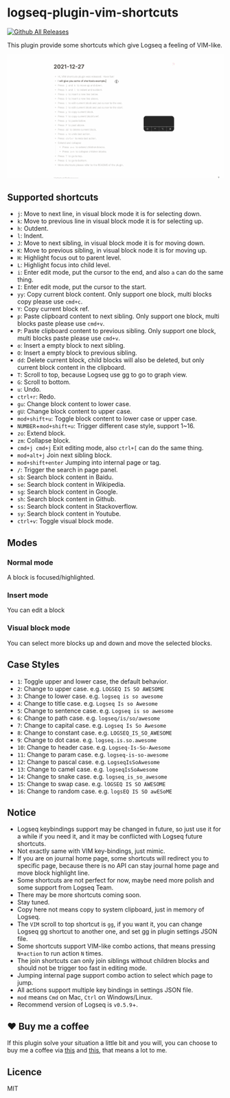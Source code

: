 # logseq-plugin-vim-shortcuts
[![Github All Releases](https://img.shields.io/github/downloads/vipzhicheng/logseq-plugin-vim-shortcuts/total.svg)](https://github.com/vipzhicheng/logseq-plugin-vim-shortcuts/releases)

This plugin provide some shortcuts which give Logseq a feeling of VIM-like.

![screencast](screencast.gif)

## Supported shortcuts

- `j`: Move to next line, in visual block mode it is for selecting down.
- `k`: Move to previous line in visual block mode it is for selecting up.
- `h`: Outdent.
- `l`: Indent.
- `J`: Move to next sibling, in visual block mode it is for moving down.
- `K`: Move to previous sibling, in visual block node it is for moving up.
- `H`: Highlight focus out to parent level.
- `L`: Highlight focus into child level.
- `i`: Enter edit mode, put the cursor to the end, and also `a` can do the same thing.
- `I`: Enter edit mode, put the cursor to the start.
- `yy`: Copy current block content. Only support one block, multi blocks copy please use `cmd+c`.
- `Y`: Copy current block ref.
- `p`: Paste clipboard content to next sibling. Only support one block, multi blocks paste please use `cmd+v`.
- `P`: Paste clipboard content to previous sibling. Only support one block, multi blocks paste please use `cmd+v`.
- `o`: Insert a empty block to next sibling.
- `O`: Insert a empty block to previous sibling.
- `dd`: Delete current block, child blocks will also be deleted, but only current block content in the clipboard.
- `T`: Scroll to top, because Logseq use gg to go to graph view.
- `G`: Scroll to bottom.
- `u`: Undo.
- `ctrl+r`: Redo.
- `gu`: Change block content to lower case.
- `gU`: Change block content to upper case.
- `mod+shift+u`: Toggle block content to lower case or upper case.
- `NUMBER`+`mod+shift+u`: Trigger different case style, support 1~16.
- `zo`: Extend block.
- `zm`: Collapse block.
- `cmd+j cmd+j` Exit editing mode, also `ctrl+[` can do the same thing.
- `mod+alt+j` Join next sibling block.
- `mod+shift+enter` Jumping into internal page or tag.
- `/`: Trigger the search in page panel.
- `sb`: Search block content in Baidu.
- `se`: Search block content in Wikipedia.
- `sg`: Search block content in Google.
- `sh`: Search block content in Github.
- `ss`: Search block content in Stackoverflow.
- `sy`: Search block content in Youtube.
- `ctrl+v`: Toggle visual block mode.

## Modes

### Normal mode

A block is focused/highlighted.

### Insert mode

You can edit a block

### Visual block mode

You can select more blocks up and down and move the selected blocks.

## Case Styles

* `1`: Toggle upper and lower case, the default behavior.
* `2`: Change to upper case. e.g. `LOGSEQ IS SO AWESOME`
* `3`: Change to lower case. e.g. `logseq is so awesome`
* `4`: Change to title case. e.g. `Logseq Is so Awesome`
* `5`: Change to sentence case. e.g. `Logseq is so awesome`
* `6`: Change to path case. e.g. `logseq/is/so/awesome`
* `7`: Change to capital case. e.g. `Logseq Is So Awesome`
* `8`: Change to constant case. e.g. `LOGSEQ_IS_SO_AWESOME`
* `9`: Change to dot case. e.g. `logseq.is.so.awesome`
* `10`: Change to header case. e.g. `Logseq-Is-So-Awesome`
* `11`: Change to param case. e.g. `logseq-is-so-awesome`
* `12`: Change to pascal case. e.g. `LogseqIsSoAwesome`
* `13`: Change to camel case. e.g. `logseqIsSoAwesome`
* `14`: Change to snake case. e.g. `logseq_is_so_awesome`
* `15`: Change to swap case. e.g. `lOGSEQ IS SO AWESOME`
* `16`: Change to random case. e.g. `logsEQ IS SO awESoME`

## Notice

* Logseq keybindings support may be changed in future, so just use it for a while if you need it, and it may be conflicted with Logseq future shortcuts.
* Not exactly same with VIM key-bindings, just mimic.
* If you are on journal home page, some shortcuts will redirect you to specific page, because there is no API can stay journal home page and move block highlight line.
* Some shortcuts are not perfect for now, maybe need more polish and some support from Logseq Team.
* There may be more shortcuts coming soon.
* Stay tuned.
* Copy here not means copy to system clipboard, just in memory of Logseq.
* The `VIM` scroll to top shortcut is `gg`, if you want it, you can change Logseq gg shortcut to another one, and set gg in plugin settings JSON file.
* Some shortcuts support VIM-like combo actions, that means pressing `N+action` to run action `N` times.
* The join shortcuts can only join siblings without children blocks and should not be trigger too fast in editing mode.
* Jumping internal page support combo action to select which page to jump.
* All actions support multiple key bindings in settings JSON file.
* `mod` means `Cmd` on Mac, `Ctrl` on Windows/Linux.
* Recommend version of Logseq is `v0.5.9`+.

## ❤️ Buy me a coffee

If this plugin solve your situation a little bit and you will, you can choose to buy me a coffee via [this](https://www.buymeacoffee.com/vipzhicheng) and [this](https://afdian.net/@vipzhicheng), that means a lot to me.

## Licence

MIT
